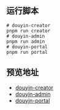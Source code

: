 ## 运行脚本

```shell
# douyin-creator
pnpm run creator
# douyin-admin
pnpm run admin
# douyin-portal
pnpm run portal

```

## 预览地址

- [douyin-creator](https://douyin-creator.vercel.app/)
- [douyin-admin](https://douyin-admin.vercel.app/)
- [douyin-portal](https://douyin-portal.vercel.app/)
